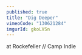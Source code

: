 ```yaml
---
published: true
title: "Dig Deeper"
vimeoCode: "130621284"
imgurId: gkoLVSn
---
```




at Rockefeller // Camp Indie
